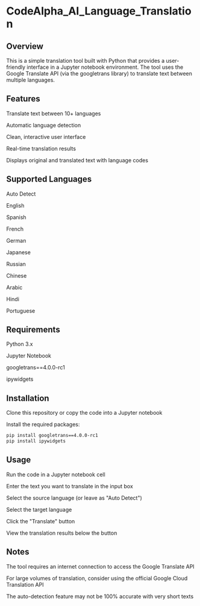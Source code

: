 # CodeAlpha_AI_Language_Translation
## Overview
This is a simple translation tool built with Python that provides a user-friendly interface in a Jupyter notebook environment. The tool uses the Google Translate API (via the googletrans library) to translate text between multiple languages.

## Features
Translate text between 10+ languages

Automatic language detection

Clean, interactive user interface

Real-time translation results

Displays original and translated text with language codes

## Supported Languages
Auto Detect

English

Spanish

French

German

Japanese

Russian

Chinese

Arabic

Hindi

Portuguese

## Requirements
Python 3.x

Jupyter Notebook

googletrans==4.0.0-rc1

ipywidgets

## Installation
Clone this repository or copy the code into a Jupyter notebook

Install the required packages:

 ```bash
pip install googletrans==4.0.0-rc1
pip install ipywidgets
 ```
## Usage
Run the code in a Jupyter notebook cell

Enter the text you want to translate in the input box

Select the source language (or leave as "Auto Detect")

Select the target language

Click the "Translate" button

View the translation results below the button


## Notes
The tool requires an internet connection to access the Google Translate API

For large volumes of translation, consider using the official Google Cloud Translation API

The auto-detection feature may not be 100% accurate with very short texts
